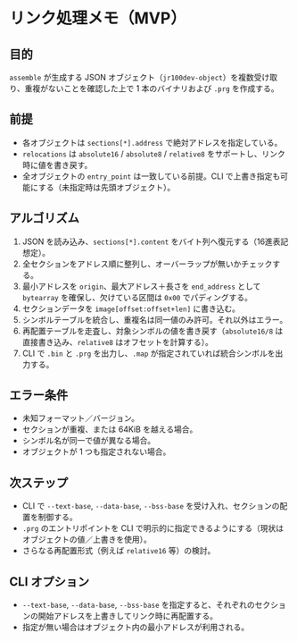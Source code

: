 # リンク処理メモ（MVP）

## 目的
`assemble` が生成する JSON オブジェクト（`jr100dev-object`）を複数受け取り、重複がないことを確認した上で 1 本のバイナリおよび `.prg` を作成する。

## 前提
- 各オブジェクトは `sections[*].address` で絶対アドレスを指定している。
- `relocations` は `absolute16` / `absolute8` / `relative8` をサポートし、リンク時に値を書き戻す。
- 全オブジェクトの `entry_point` は一致している前提。CLI で上書き指定も可能にする（未指定時は先頭オブジェクト）。

## アルゴリズム
1. JSON を読み込み、`sections[*].content` をバイト列へ復元する（16進表記想定）。
2. 全セクションをアドレス順に整列し、オーバーラップが無いかチェックする。
3. 最小アドレスを `origin`、最大アドレス＋長さを `end_address` として `bytearray` を確保し、欠けている区間は `0x00` でパディングする。
4. セクションデータを `image[offset:offset+len]` に書き込む。
5. シンボルテーブルを統合し、重複名は同一値のみ許可。それ以外はエラー。
6. 再配置テーブルを走査し、対象シンボルの値を書き戻す（`absolute16/8` は直接書き込み、`relative8` はオフセットを計算する）。
7. CLI で `.bin` と `.prg` を出力し、`.map` が指定されていれば統合シンボルを出力する。

## エラー条件
- 未知フォーマット／バージョン。
- セクションが重複、または 64KiB を越える場合。
- シンボル名が同一で値が異なる場合。
- オブジェクトが 1 つも指定されない場合。

## 次ステップ
- CLI で `--text-base`, `--data-base`, `--bss-base` を受け入れ、セクションの配置を制御する。
- `.prg` のエントリポイントを CLI で明示的に指定できるようにする（現状はオブジェクトの値／上書きを使用）。
- さらなる再配置形式（例えば `relative16` 等）の検討。

## CLI オプション
- `--text-base`, `--data-base`, `--bss-base` を指定すると、それぞれのセクションの開始アドレスを上書きしてリンク時に再配置する。
- 指定が無い場合はオブジェクト内の最小アドレスが利用される。
